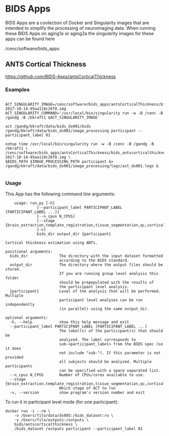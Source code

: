 # BIDS Apps

BIDS Apps are a coolection of Docker and Singularity images that are
intended to simplify the processing of neuroimaging data. When running
these BIDS Apps on aging1a or aging2a the singularity images for these
apps can be found here

/cenc/software/bids_apps


## ANTS Cortical Thickness

https://github.com/BIDS-Apps/antsCorticalThickness

### Examples

```console

ACT_SINGULARITY_IMAGE=/cenc/software/bids_apps/antsCorticalThickness/bids_antscorticalthickness-2017-10-14-95aa110c26f8.img
ACT_SINGULARITY_COMMAND='/usr/local/bin/singularity run -w -B /cenc -B /gandg -B /bkraft1 $ACT_SINGULARITY_IMAGE'

act /gandg/bkraft/data/bids_ds001/bids /gandg/bkraft/data/bids_ds001/image_processing participant --participant_label 01

nohup time /usr/local/bin/singularity run -w -B /cenc -B /gandg -B /bkraft1 \
/cenc/software/bids_apps/antsCorticalThickness/bids_antscorticalthickness-2017-10-14-95aa110c26f8.img \
$BIDS_PATH $IMAGE_PROCESSING_PATH participant &> /gandg/bkraft/data/bids_ds001/image_processing/logs/act_ds001.logs &


```

### Usage
This App has the following command line arguments:

		usage: run.py [-h]
                  [--participant_label PARTICIPANT_LABEL [PARTICIPANT_LABEL ...]]
                  [--n_cpus N_CPUS]
                  [--stage {brain_extraction,template_registration,tissue_segmentation,qc,cortical_thickness}]
                  [-v]
                  bids_dir output_dir {participant}

    Cortical thickness estimation using ANTs.

    positional arguments:
      bids_dir              The directory with the input dataset formatted
                            according to the BIDS standard.
      output_dir            The directory where the output files should be stored.
                            If you are running group level analysis this folder
                            should be prepopulated with the results of
                            the participant level analysis.
      {participant}         Level of the analysis that will be performed. Multiple
                            participant level analyses can be run independently
                            (in parallel) using the same output_dir.

    optional arguments:
      -h, --help            show this help message and exit
      --participant_label PARTICIPANT_LABEL [PARTICIPANT_LABEL ...]
                            The label(s) of the participant(s) that should be
                            analyzed. The label corresponds to
                            sub-<participant_label> from the BIDS spec (so it does
                            not include "sub-"). If this parameter is not provided
                            all subjects should be analyzed. Multiple participants
                            can be specified with a space separated list.
      --n_cpus N_CPUS       Number of CPUs/cores available to use.
      --stage {brain_extraction,template_registration,tissue_segmentation,qc,cortical_thickness}
                            Which stage of ACT to run
      -v, --version         show program's version number and exit

To run it in participant level mode (for one participant):

    docker run -i --rm \
		-v /Users/filo/data/ds005:/bids_dataset:ro \
		-v /Users/filo/outputs:/outputs \
		bids/antscorticalthickness \
		/bids_dataset /outputs participant --participant_label 01